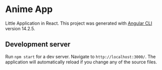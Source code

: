 # Anime App

Little Application in React.
This project was generated with [Angular CLI](https://github.com/angular/angular-cli) version 14.2.5.

## Development server

Run `npm start` for a dev server. Navigate to `http://localhost:3000/`. The application will automatically reload if you change any of the source files.
